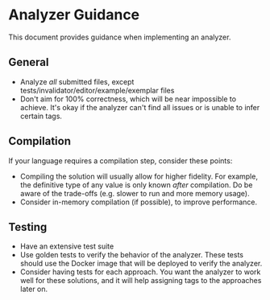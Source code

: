 # Analyzer Guidance

This document provides guidance when implementing an analyzer.

## General

- Analyze _all_ submitted files, except tests/invalidator/editor/example/exemplar files
- Don't aim for 100% correctness, which will be near impossible to achieve.
  It's okay if the analyzer can't find all issues or is unable to infer certain tags.

## Compilation

If your language requires a compilation step, consider these points:

- Compiling the solution will usually allow for higher fidelity.
  For example, the definitive type of any value is only known _after_ compilation.
  Do be aware of the trade-offs (e.g. slower to run and more memory usage).
- Consider in-memory compilation (if possible), to improve performance.

## Testing

- Have an extensive test suite
- Use golden tests to verify the behavior of the analyzer.
  These tests should use the Docker image that will be deployed to verify the analyzer.
- Consider having tests for each approach.
  You want the analyzer to work well for these solutions, and it will help assigning tags to the approaches later on.

